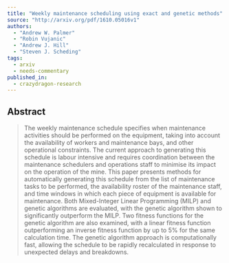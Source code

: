 ```yaml
---
title: "Weekly maintenance scheduling using exact and genetic methods"
source: "http://arxiv.org/pdf/1610.05016v1"
authors:
  - "Andrew W. Palmer"
  - "Robin Vujanic"
  - "Andrew J. Hill"
  - "Steven J. Scheding"
tags:
  - arxiv
  - needs-commentary
published_in:
  - crazydragon-research
---
```

## Abstract
>   The weekly maintenance schedule specifies when maintenance activities should
> be performed on the equipment, taking into account the availability of workers
> and maintenance bays, and other operational constraints. The current approach
> to generating this schedule is labour intensive and requires coordination
> between the maintenance schedulers and operations staff to minimise its impact
> on the operation of the mine. This paper presents methods for automatically
> generating this schedule from the list of maintenance tasks to be performed,
> the availability roster of the maintenance staff, and time windows in which
> each piece of equipment is available for maintenance. Both Mixed-Integer Linear
> Programming (MILP) and genetic algorithms are evaluated, with the genetic
> algorithm shown to significantly outperform the MILP. Two fitness functions for
> the genetic algorithm are also examined, with a linear fitness function
> outperforming an inverse fitness function by up to 5% for the same calculation
> time. The genetic algorithm approach is computationally fast, allowing the
> schedule to be rapidly recalculated in response to unexpected delays and
> breakdowns.
>
